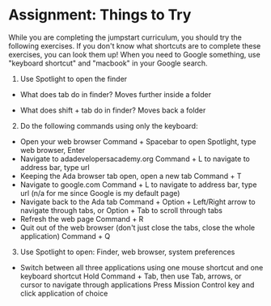 # Assignment: Things to Try

While you are completing the jumpstart curriculum, you should try the following exercises. If you don't know what shortcuts are to complete these exercises, you can look them up! When you need to Google something, use "keyboard shortcut" and "macbook" in your Google search.

1. Use Spotlight to open the finder
  - What does tab do in finder?
  Moves further inside a folder
  
  - What does shift + tab do in finder?
  Moves back a folder
  
2. Do the following commands using only the keyboard:
  - Open your web browser
  Command + Spacebar to open Spotlight, type web browser, Enter
  - Navigate to adadevelopersacademy.org
  Command + L to navigate to address bar, type url
  - Keeping the Ada browser tab open, open a new tab
  Command + T
  - Navigate to google.com
  Command + L to navigate to address bar, type url (n/a for me since Google is my default page)
  - Navigate back to the Ada tab
  Command + Option + Left/Right arrow to navigate through tabs, or Option + Tab to scroll through tabs
  - Refresh the web page
  Command + R
  - Quit out of the web browser (don't just close the tabs, close the whole application)
  Command + Q
  
3. Use Spotlight to open: Finder, web browser, system preferences
  - Switch between all three applications using one mouse shortcut and one keyboard shortcut
Hold Command + Tab, then use Tab, arrows, or cursor to navigate through applications
Press Mission Control key and click application of choice
